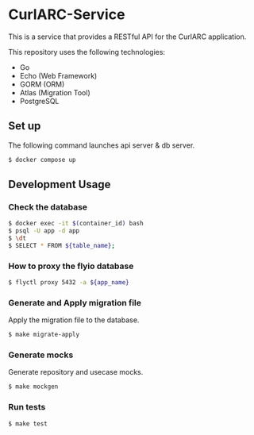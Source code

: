# CurlARC-Service
This is a service that provides a RESTful API for the CurlARC application.

This repository uses the following technologies:
- Go
- Echo (Web Framework)
- GORM (ORM)
- Atlas (Migration Tool)
- PostgreSQL

## Set up
The following command launches api server & db server.
```sh
$ docker compose up
```

## Development Usage
### Check the database
```sh
$ docker exec -it $(container_id) bash
$ psql -U app -d app
$ \dt
$ SELECT * FROM ${table_name};
```
### How to proxy the flyio database
```sh
$ flyctl proxy 5432 -a ${app_name}
```

### Generate and Apply migration file
Apply the migration file to the database.
```sh
$ make migrate-apply
```

### Generate mocks
Generate repository and usecase mocks.
```sh
$ make mockgen
```

### Run tests
```sh
$ make test
```
